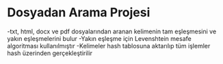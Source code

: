 # Dosyadan Arama Projesi
-txt, html, docx ve pdf dosyalarından aranan kelimenin tam eşleşmesini ve yakın eşleşmelerini bulur
-Yakın eşleşme için Levenshtein mesafe algoritması kullanılmıştır
-Kelimeler hash tablosuna aktarılıp tüm işlemler hash üzerinden gerçekleştirilir
